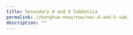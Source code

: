 ```yaml
---
title: Secondary 4 and 5 Sabbatica
permalink: /zhenghua-newz/nav/sec-4-and-5-sab
description: ""
---
```


